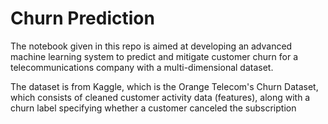 # Churn Prediction

The notebook given in this repo is aimed at developing an advanced machine learning system to predict and mitigate customer churn for a telecommunications company with a multi-dimensional dataset.

The dataset is from Kaggle, which is the Orange Telecom's Churn Dataset, which consists of cleaned customer activity data (features), along with a churn label specifying whether a customer canceled the subscription
